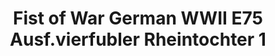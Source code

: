 ---
layout: product
title: "Fist of War German WWII E75 Ausf.vierfubler Rheintochter 1"
price: "1900" 
desc: "Maketa"
img_path: "/assets/img/UA72113.webp"
brand: "N/A"
available: false
special_offer: false
new: false
soon: false
cat: "010000"
subcat: "013300"
subsubcat: "0N/A"
sifra: "UA72113"
popular: false
---